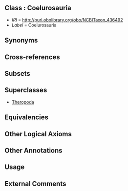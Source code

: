 
## Class : Coelurosauria

 * *IRI* = http://purl.obolibrary.org/obo/NCBITaxon_436492
 * *Label* = Coelurosauria

## Synonyms


## Cross-references


## Subsets


## Superclasses

 * [Theropoda](../../NCBITaxon/91/NCBITaxon_436491.md)

## Equivalencies


## Other Logical Axioms


## Other Annotations


## Usage


## External Comments

